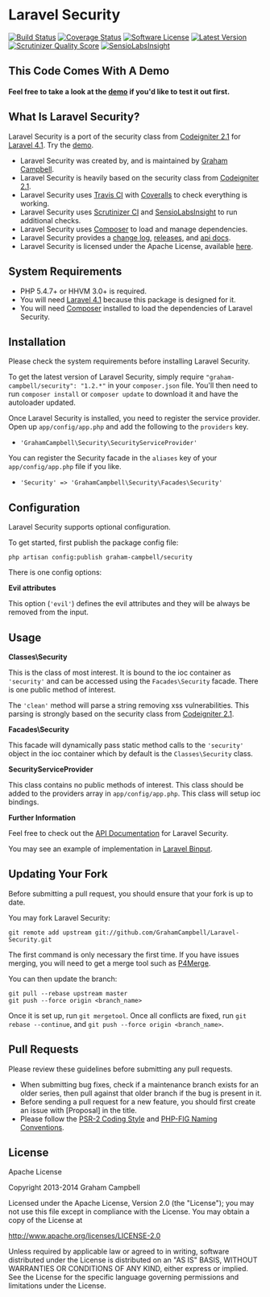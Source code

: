 Laravel Security
================


[![Build Status](https://img.shields.io/travis/GrahamCampbell/Laravel-Security/master.svg)](https://travis-ci.org/GrahamCampbell/Laravel-Security)
[![Coverage Status](https://img.shields.io/coveralls/GrahamCampbell/Laravel-Security/master.svg)](https://coveralls.io/r/GrahamCampbell/Laravel-Security)
[![Software License](https://img.shields.io/badge/license-Apache%202.0-brightgreen.svg)](https://github.com/GrahamCampbell/Laravel-Security/blob/master/LICENSE.md)
[![Latest Version](https://img.shields.io/github/release/GrahamCampbell/Laravel-Security.svg)](https://github.com/GrahamCampbell/Laravel-Security/releases)
[![Scrutinizer Quality Score](https://scrutinizer-ci.com/g/GrahamCampbell/Laravel-Security/badges/quality-score.png?s=e927889c4b3b569c6c078a797d37d8a847ad9106)](https://scrutinizer-ci.com/g/GrahamCampbell/Laravel-Security)
[![SensioLabsInsight](https://insight.sensiolabs.com/projects/b2322c14-a2ef-4074-9b53-1be96faba85c/mini.png)](https://insight.sensiolabs.com/projects/b2322c14-a2ef-4074-9b53-1be96faba85c)


## This Code Comes With A Demo

#### Feel free to take a look at the [demo](http://demo.mineuk.com/) if you'd like to test it out first.


## What Is Laravel Security?

Laravel Security is a port of the security class from [Codeigniter 2.1](http://ellislab.com/codeigniter) for [Laravel 4.1](http://laravel.com). Try the [demo](http://demo.mineuk.com/).

* Laravel Security was created by, and is maintained by [Graham Campbell](https://github.com/GrahamCampbell).
* Laravel Security is heavily based on the security class from [Codeigniter 2.1](http://ellislab.com/codeigniter).
* Laravel Security uses [Travis CI](https://travis-ci.org/GrahamCampbell/Laravel-Security) with [Coveralls](https://coveralls.io/r/GrahamCampbell/Laravel-Security) to check everything is working.
* Laravel Security uses [Scrutinizer CI](https://scrutinizer-ci.com/g/GrahamCampbell/Laravel-Security) and [SensioLabsInsight](https://insight.sensiolabs.com/projects/b2322c14-a2ef-4074-9b53-1be96faba85c) to run additional checks.
* Laravel Security uses [Composer](https://getcomposer.org) to load and manage dependencies.
* Laravel Security provides a [change log](https://github.com/GrahamCampbell/Laravel-Security/blob/master/CHANGELOG.md), [releases](https://github.com/GrahamCampbell/Laravel-Security/releases), and [api docs](http://grahamcampbell.github.io/Laravel-Security).
* Laravel Security is licensed under the Apache License, available [here](https://github.com/GrahamCampbell/Laravel-Security/blob/master/LICENSE.md).


## System Requirements

* PHP 5.4.7+ or HHVM 3.0+ is required.
* You will need [Laravel 4.1](http://laravel.com) because this package is designed for it.
* You will need [Composer](https://getcomposer.org) installed to load the dependencies of Laravel Security.


## Installation

Please check the system requirements before installing Laravel Security.

To get the latest version of Laravel Security, simply require `"graham-campbell/security": "1.2.*"` in your `composer.json` file. You'll then need to run `composer install` or `composer update` to download it and have the autoloader updated.

Once Laravel Security is installed, you need to register the service provider. Open up `app/config/app.php` and add the following to the `providers` key.

* `'GrahamCampbell\Security\SecurityServiceProvider'`

You can register the Security facade in the `aliases` key of your `app/config/app.php` file if you like.

* `'Security' => 'GrahamCampbell\Security\Facades\Security'`


## Configuration

Laravel Security supports optional configuration.

To get started, first publish the package config file:

    php artisan config:publish graham-campbell/security

There is one config options:

**Evil attributes**

This option (`'evil'`) defines the evil attributes and they will be always be removed from the input.


## Usage

**Classes\Security**

This is the class of most interest. It is bound to the ioc container as `'security'` and can be accessed using the `Facades\Security` facade. There is one public method of interest.

The `'clean'` method will parse a string removing xss vulnerabilities. This parsing is strongly based on the security class from [Codeigniter 2.1](http://ellislab.com/codeigniter).

**Facades\Security**

This facade will dynamically pass static method calls to the `'security'` object in the ioc container which by default is the `Classes\Security` class.

**SecurityServiceProvider**

This class contains no public methods of interest. This class should be added to the providers array in `app/config/app.php`. This class will setup ioc bindings.

**Further Information**

Feel free to check out the [API Documentation](http://grahamcampbell.github.io/Laravel-Security
) for Laravel Security.

You may see an example of implementation in [Laravel Binput](https://github.com/GrahamCampbell/Laravel-Binput).


## Updating Your Fork

Before submitting a pull request, you should ensure that your fork is up to date.

You may fork Laravel Security:

    git remote add upstream git://github.com/GrahamCampbell/Laravel-Security.git

The first command is only necessary the first time. If you have issues merging, you will need to get a merge tool such as [P4Merge](http://perforce.com/product/components/perforce_visual_merge_and_diff_tools).

You can then update the branch:

    git pull --rebase upstream master
    git push --force origin <branch_name>

Once it is set up, run `git mergetool`. Once all conflicts are fixed, run `git rebase --continue`, and `git push --force origin <branch_name>`.


## Pull Requests

Please review these guidelines before submitting any pull requests.

* When submitting bug fixes, check if a maintenance branch exists for an older series, then pull against that older branch if the bug is present in it.
* Before sending a pull request for a new feature, you should first create an issue with [Proposal] in the title.
* Please follow the [PSR-2 Coding Style](https://github.com/php-fig/fig-standards/blob/master/accepted/PSR-2-coding-style-guide.md) and [PHP-FIG Naming Conventions](https://github.com/php-fig/fig-standards/blob/master/bylaws/002-psr-naming-conventions.md).


## License

Apache License

Copyright 2013-2014 Graham Campbell

Licensed under the Apache License, Version 2.0 (the "License");
you may not use this file except in compliance with the License.
You may obtain a copy of the License at

 http://www.apache.org/licenses/LICENSE-2.0

Unless required by applicable law or agreed to in writing, software
distributed under the License is distributed on an "AS IS" BASIS,
WITHOUT WARRANTIES OR CONDITIONS OF ANY KIND, either express or implied.
See the License for the specific language governing permissions and
limitations under the License.
